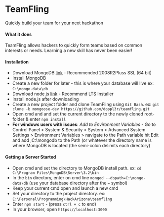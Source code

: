 # TeamFling
Quickly build your team for your next hackathon

#### What it does
TeamFling allows hackers to quickly form teams based on common interests or needs. Learning a new skill has never been easier!

#### Installation
- Download MongoDB [link](https://www.mongodb.org/downloads#production) - Recommended 2008R2Pluss SSL (64 bit)
- Install MongoDB
- Create a new folder for later - this is where your database will live ex: `C:\mongo-data\db`
- Download node.js [link](https://nodejs.org/en/download/) - Recommend LTS Installer
- Install node.js after downloading
- Create a new project folder and clone TeamFling using `Git Bash`. ex: `git clone -b mongoose-dev https://github.com/doppl3r/teamfling.git`
- Open cmd and and set the current directory to the newly cloned root-folder & enter `npm install`
- **For windows users with issues**: *Add to Environment Variables* - Go to Control Panel > System & Security > System > Advanced System Settings > Environment Variables > navigate to the Path variable hit Edit and add ;C:\mongodb to the Path (or whatever the directory name is where MongoDB is located (the semi-colon delimits each directory)

#### Getting a Server Started
- Open cmd and set the directory to MongoDB install path. ex: `cd C:\Program Files\MongoDB\Server\3.2\bin`
- In the `bin` directory, enter on cmd line `mongod --dbpath=C:\mongo-data\db` (use your database directory after the `=` symbol)
- Keep your current cmd open and launch a new cmd
- Set your directory to the project directory. ex: `E:\Personal\Programming\HackArizona\teamfling`
- Enter `npm start` - (press `ctrl + c` to end)
- In your browser, open `https://localhost:3000`
